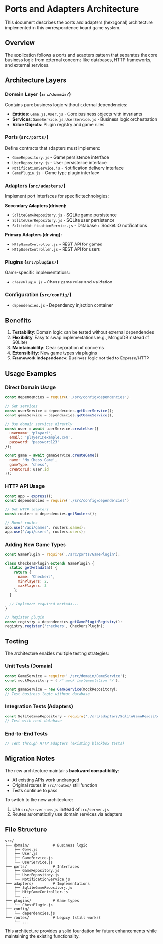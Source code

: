 # Ports and Adapters Architecture

This document describes the ports and adapters (hexagonal) architecture implemented in this correspondence board game system.

## Overview

The application follows a ports and adapters pattern that separates the core business logic from external concerns like databases, HTTP frameworks, and external services.

## Architecture Layers

### Domain Layer (`src/domain/`)
Contains pure business logic without external dependencies:

- **Entities**: `Game.js`, `User.js` - Core business objects with invariants
- **Services**: `GameService.js`, `UserService.js` - Business logic orchestration
- **Value Objects**: Plugin registry and game rules

### Ports (`src/ports/`)
Define contracts that adapters must implement:

- `GameRepository.js` - Game persistence interface
- `UserRepository.js` - User persistence interface  
- `NotificationService.js` - Notification delivery interface
- `GamePlugin.js` - Game type plugin interface

### Adapters (`src/adapters/`)
Implement port interfaces for specific technologies:

**Secondary Adapters (driven):**
- `SqliteGameRepository.js` - SQLite game persistence
- `SqliteUserRepository.js` - SQLite user persistence
- `SqliteNotificationService.js` - Database + Socket.IO notifications

**Primary Adapters (driving):**
- `HttpGameController.js` - REST API for games
- `HttpUserController.js` - REST API for users

### Plugins (`src/plugins/`)
Game-specific implementations:
- `ChessPlugin.js` - Chess game rules and validation

### Configuration (`src/config/`)
- `dependencies.js` - Dependency injection container

## Benefits

1. **Testability**: Domain logic can be tested without external dependencies
2. **Flexibility**: Easy to swap implementations (e.g., MongoDB instead of SQLite)
3. **Maintainability**: Clear separation of concerns
4. **Extensibility**: New game types via plugins
5. **Framework Independence**: Business logic not tied to Express/HTTP

## Usage Examples

### Direct Domain Usage
```javascript
const dependencies = require('./src/config/dependencies');

// Get services
const userService = dependencies.getUserService();
const gameService = dependencies.getGameService();

// Use domain services directly
const user = await userService.createUser({
  username: 'player1',
  email: 'player1@example.com', 
  password: 'password123'
});

const game = await gameService.createGame({
  name: 'My Chess Game',
  gameType: 'chess',
  creatorId: user.id
});
```

### HTTP API Usage
```javascript
const app = express();
const dependencies = require('./src/config/dependencies');

// Get HTTP adapters
const routers = dependencies.getRouters();

// Mount routes
app.use('/api/games', routers.games);
app.use('/api/users', routers.users);
```

### Adding New Game Types
```javascript
const GamePlugin = require('./src/ports/GamePlugin');

class CheckersPlugin extends GamePlugin {
  static getMetadata() {
    return {
      name: 'Checkers',
      minPlayers: 2,
      maxPlayers: 2
    };
  }
  
  // Implement required methods...
}

// Register plugin
const registry = dependencies.getGamePluginRegistry();
registry.register('checkers', CheckersPlugin);
```

## Testing

The architecture enables multiple testing strategies:

### Unit Tests (Domain)
```javascript
const GameService = require('./src/domain/GameService');
const mockRepository = { /* mock implementation */ };

const gameService = new GameService(mockRepository);
// Test business logic without database
```

### Integration Tests (Adapters)
```javascript
const SqliteGameRepository = require('./src/adapters/SqliteGameRepository');
// Test with real database
```

### End-to-End Tests
```javascript
// Test through HTTP adapters (existing blackbox tests)
```

## Migration Notes

The new architecture maintains **backward compatibility**:
- All existing APIs work unchanged
- Original routes in `src/routes/` still function
- Tests continue to pass

To switch to the new architecture:
1. Use `src/server-new.js` instead of `src/server.js`
2. Routes automatically use domain services via adapters

## File Structure

```
src/
├── domain/           # Business logic
│   ├── Game.js
│   ├── User.js
│   ├── GameService.js
│   └── UserService.js
├── ports/            # Interfaces
│   ├── GameRepository.js
│   ├── UserRepository.js
│   └── NotificationService.js
├── adapters/         # Implementations
│   ├── SqliteGameRepository.js
│   ├── HttpGameController.js
│   └── ...
├── plugins/          # Game types
│   └── ChessPlugin.js
├── config/
│   └── dependencies.js
└── routes/           # Legacy (still works)
    └── ...
```

This architecture provides a solid foundation for future enhancements while maintaining the existing functionality.